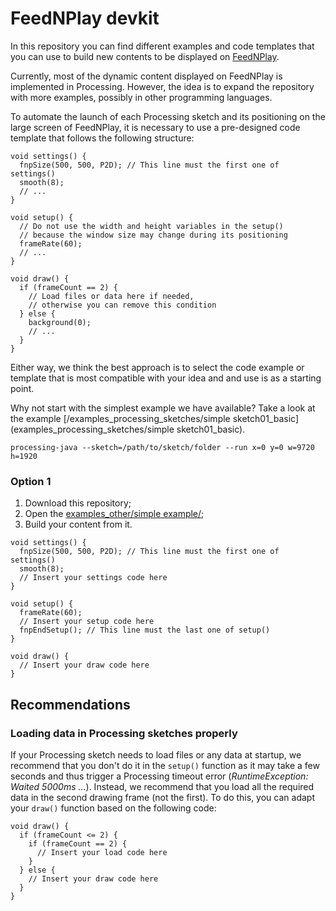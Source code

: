 # FeedNPlay devkit

In this repository you can find different examples and code templates that you can use to build new contents to be displayed on [FeedNPlay](https://feednplay.dei.uc.pt).

Currently, most of the dynamic content displayed on FeedNPlay is implemented in Processing. However, the idea is to expand the repository with more examples, possibly in other programming languages.

To automate the launch of each Processing sketch and its positioning on the large screen of FeedNPlay, it is necessary to use a pre-designed code template that follows the following structure:

```processing
void settings() {
  fnpSize(500, 500, P2D); // This line must the first one of settings()
  smooth(8);
  // ...
}

void setup() {
  // Do not use the width and height variables in the setup()
  // because the window size may change during its positioning
  frameRate(60);
  // ...
}

void draw() {
  if (frameCount == 2) {
    // Load files or data here if needed,
    // otherwise you can remove this condition
  } else {
    background(0);
    // ...
  }
}
```
Either way, we think the best approach is to select the code example or template that is most compatible with your idea and and use is as a starting point.

Why not start with the simplest example we have available? Take a look at the example [/examples_processing_sketches/simple sketch01_basic](examples_processing_sketches/simple sketch01_basic).


```console
processing-java --sketch=/path/to/sketch/folder --run x=0 y=0 w=9720 h=1920
```

### Option 1

1. Download this repository;
2. Open the [examples_other/simple example/](/examples_other/basic_sketch);
3. Build your content from it.

```processing
void settings() {
  fnpSize(500, 500, P2D); // This line must the first one of settings()
  smooth(8);
  // Insert your settings code here
}

void setup() {
  frameRate(60);
  // Insert your setup code here
  fnpEndSetup(); // This line must the last one of setup()
}

void draw() {
  // Insert your draw code here
}
```

## Recommendations

### Loading data in Processing sketches properly

If your Processing sketch needs to load files or any data at startup, we recommend that you don't do it in the `setup()` function as it may take a few seconds and thus trigger a Processing timeout error (_RuntimeException: Waited 5000ms …_). Instead, we recommend that you load all the required data in the second drawing frame (not the first). To do this, you can adapt your `draw()` function based on the following code:

```processing
void draw() {
  if (frameCount <= 2) {
    if (frameCount == 2) {
      // Insert your load code here
    }
  } else {
    // Insert your draw code here
  }
}
```
